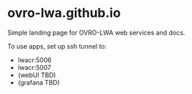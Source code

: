 # ovro-lwa.github.io

Simple landing page for OVRO-LWA web services and docs.

To use apps, set up ssh tunnel to:
- lwacr:5006
- lwacr:5007
- (webUI TBD)
- (grafana TBD)